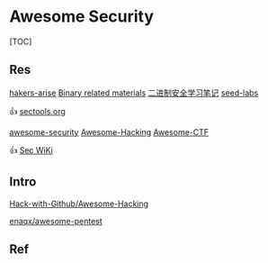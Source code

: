 # Awesome Security

[TOC]



## Res
[hakers-arise](https://www.hackers-arise.com)
[Binary related materials](https://scubsrgroup.github.io/BinaryDatabase/)
[二进制安全学习笔记](https://binhack.readthedocs.io/zh/latest/index.html)
[seed-labs](https://github.com/seed-labs/seed-labs) 

👍 [sectools.org](https://sectools.org)

[awesome-security](https://github.com/sbilly/awesome-security) 
[Awesome-Hacking](https://github.com/Hack-with-Github/Awesome-Hacking) 
[Awesome-CTF](https://github.com/apsdehal/awesome-ctf)

👍 [Sec WiKi](https://www.sec-wiki.com/)



## Intro
[Hack-with-Github/Awesome-Hacking](https://github.com/Hack-with-Github/Awesome-Hacking) 

[enaqx/awesome-pentest](https://github.com/enaqx/awesome-pentest) 


## Ref

